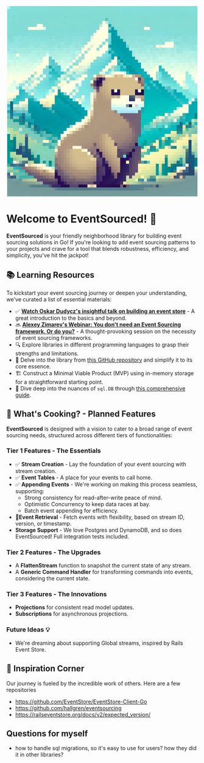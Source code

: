 <p align="center">
  <img src="logo.png" width="500">
</p>

# Welcome to EventSourced! 🚀

**EventSourced** is your friendly neighborhood library for building event sourcing solutions in Go! If you're looking to add event sourcing patterns to your projects and crave for a tool that blends robustness, efficiency, and simplicity, you've hit the jackpot!

## 📚 Learning Resources

To kickstart your event sourcing journey or deepen your understanding, we've curated a list of essential materials:

- ✅ **[Watch Oskar Dudycz's insightful talk on building an event store](https://youtu.be/gaoZdtQSOTo?si=5fGoIchkE48wZzoX)** - A great introduction to the basics and beyond.
- 🔜 **[Alexey Zimarev's Webinar: You don't need an Event Sourcing framework. Or do you?](https://www.architecture-weekly.com/p/webinar-6-webinar-with-alexey-zimarev)** - A thought-provoking session on the necessity of event sourcing frameworks.
- 🔍 Explore libraries in different programming languages to grasp their strengths and limitations.
- 🧐 Delve into the library from [this GitHub repository](https://github.com/eugene-khyst/postgresql-event-sourcing) and simplify it to its core essence.
- 🏗 Construct a Minimal Viable Product (MVP) using in-memory storage for a straightforward starting point.
- 📘 Dive deep into the nuances of `sql.DB` through [this comprehensive guide](http://go-database-sql.org).

## 🌟 What's Cooking? - Planned Features

**EventSourced** is designed with a vision to cater to a broad range of event sourcing needs, structured across different tiers of functionalities:

### Tier 1 Features - The Essentials
- ✅ **Stream Creation** - Lay the foundation of your event sourcing with stream creation.
- ✅ **Event Tables** - A place for your events to call home.
- ✅ **Appending Events** - We're working on making this process seamless, supporting:
  - Strong consistency for read-after-write peace of mind.
  - Optimistic Concurrency to keep data races at bay.
  - Batch event appending for efficiency.
- 🚧**Event Retrieval** - Fetch events with flexibility, based on stream ID, version, or timestamp.
- **Storage Support** - We love Postgres and DynamoDB, and so does EventSourced! Full integration tests included.

### Tier 2 Features - The Upgrades
- A **FlattenStream** function to snapshot the current state of any stream.
- A **Generic Command Handler** for transforming commands into events, considering the current state.

### Tier 3 Features - The Innovations
- **Projections** for consistent read model updates.
- **Subscriptions** for asynchronous projections.

### Future Ideas 💡
- We're dreaming about supporting Global streams, inspired by Rails Event Store.

## 🎨 Inspiration Corner

Our journey is fueled by the incredible work of others. Here are a few repositories
- https://github.com/EventStore/EventStore-Client-Go
- https://github.com/hallgren/eventsourcing
- https://railseventstore.org/docs/v2/expected_version/

## Questions for myself
- how to handle sql migrations, so it's easy to use for users? how they did it in other libraries?